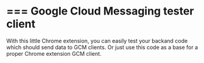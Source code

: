 ===
Google Cloud Messaging tester client
===

With this little Chrome extension, you can easily test your backand code which should send data to GCM clients. Or just use this code as a base for a proper Chrome extension GCM client.

